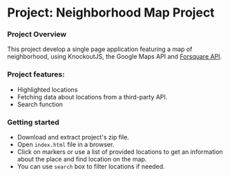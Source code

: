 # Project: Neighborhood Map Project

### Project Overview

This project develop a single page application featuring a map of neighborhood, using KnockoutJS, the Google Maps API and [Forsquare API](https://developer.foursquare.com/).

### Project features:
- Highlighted locations
- Fetching data about locations from a third-party API.
- Search function

### Getting started
 * Download and extract project's zip file.
 * Open `index.html` file in a browser.
 * Click on markers or use a list of provided locations to get an information about the place and
 	find location on the map.
 * You can use `search` box to filter locations if needed.
